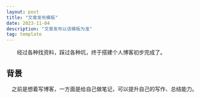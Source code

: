 ```yaml
---
layout: post
title: "文章发布模板"
date: 2023-11-04 
description: "文章发布以该模板为准"
tag: template
---   
```


　　经过各种找资料，踩过各种坑，终于搭建个人博客初步完成了。     

## 背景
　之前是想着写博客，一方面是给自己做笔记，可以提升自己的写作、总结能力。
   

